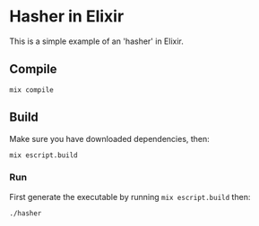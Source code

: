 # Hasher in Elixir

This is a simple example of an 'hasher' in Elixir.

## Compile

    mix compile

## Build

Make sure you have downloaded dependencies, then:

    mix escript.build

### Run

First generate the executable by running `mix escript.build` then:

    ./hasher